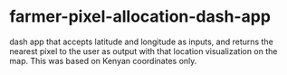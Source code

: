# farmer-pixel-allocation-dash-app
dash app that accepts latitude and longitude as inputs, and returns the nearest pixel to the user as output with that location visualization on the map. This was based on Kenyan coordinates only. 
